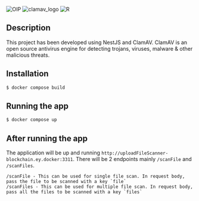 ![OIP](https://github.com/sksohab/uploader-scan/assets/113328574/c220f28a-75ec-4bed-bbfe-5ce2c21dab09) ![clamav_logo](https://github.com/sksohab/uploader-scan/assets/113328574/ed143c72-6dbd-4d20-ae40-0513b0b0caaf) ![R](https://github.com/sksohab/uploader-scan/assets/113328574/34402d8d-db0a-4488-86a3-85547cd41e06)


## Description

This project has been developed using NestJS and ClamAV. ClamAV is an open source antivirus engine for detecting trojans, viruses, malware & other malicious threats.

## Installation

```bash
$ docker compose build
```

## Running the app

```bash
$ docker compose up
```

## After running the app

The application will be up and running `http://uploadFileScanner-blockchain.ey.docker:3311`. There will be 2 endpoints mainly `/scanFile` and `/scanFiles`.

```
/scanFile - This can be used for single file scan. In request body, pass the file to be scanned with a key `file`
/scanFiles - This can be used for multiple file scan. In request body, pass all the files to be scanned with a key `files`
```
